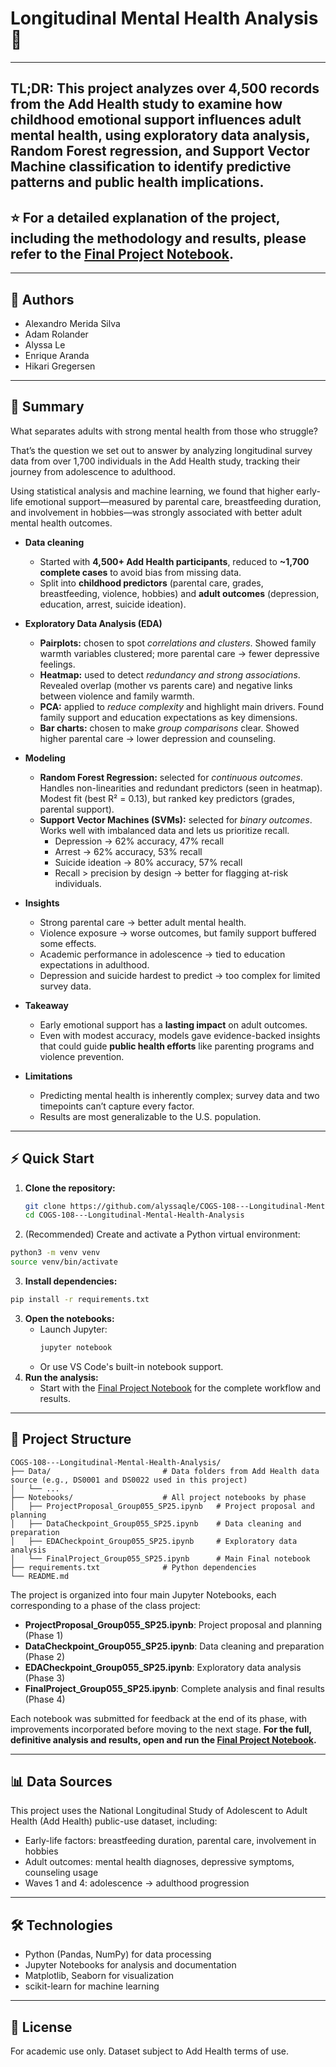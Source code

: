 


# Longitudinal Mental Health Analysis 🧠
---
## TL;DR: This project analyzes over 4,500 records from the Add Health study to examine how childhood emotional support influences adult mental health, using exploratory data analysis, Random Forest regression, and Support Vector Machine classification to identify predictive patterns and public health implications.

## ⭐ For a detailed explanation of the project, including the methodology and results, please refer to the [Final Project Notebook](Notebooks/FinalProject_Group055_SP25.ipynb).

---

## 👥 Authors

- Alexandro Merida Silva
- Adam Rolander
- Alyssa Le
- Enrique Aranda
- Hikari Gregersen
---

## 📝 Summary

What separates adults with strong mental health from those who struggle? 

That’s the question we set out to answer by analyzing longitudinal survey data from over 1,700 individuals in the Add Health study, tracking their journey from adolescence to adulthood.

Using statistical analysis and machine learning, we found that higher early-life emotional support—measured by parental care, breastfeeding duration, and involvement in hobbies—was strongly associated with better adult mental health outcomes.

- **Data cleaning**  
  - Started with **4,500+ Add Health participants**, reduced to **~1,700 complete cases** to avoid bias from missing data.  
  - Split into **childhood predictors** (parental care, grades, breastfeeding, violence, hobbies) and **adult outcomes** (depression, education, arrest, suicide ideation).  

- **Exploratory Data Analysis (EDA)**  
  - **Pairplots:** chosen to spot *correlations and clusters*. Showed family warmth variables clustered; more parental care → fewer depressive feelings.  
  - **Heatmap:** used to detect *redundancy and strong associations*. Revealed overlap (mother vs parents care) and negative links between violence and family warmth.  
  - **PCA:** applied to *reduce complexity* and highlight main drivers. Found family support and education expectations as key dimensions.  
  - **Bar charts:** chosen to make *group comparisons* clear. Showed higher parental care → lower depression and counseling.  

- **Modeling**  
  - **Random Forest Regression:** selected for *continuous outcomes*. Handles non-linearities and redundant predictors (seen in heatmap). Modest fit (best R² = 0.13), but ranked key predictors (grades, parental support).  
  - **Support Vector Machines (SVMs):** selected for *binary outcomes*. Works well with imbalanced data and lets us prioritize recall.  
    - Depression → 62% accuracy, 47% recall  
    - Arrest → 62% accuracy, 53% recall  
    - Suicide ideation → 80% accuracy, 57% recall  
    - Recall > precision by design → better for flagging at-risk individuals.  

- **Insights**  
  - Strong parental care → better adult mental health.  
  - Violence exposure → worse outcomes, but family support buffered some effects.  
  - Academic performance in adolescence → tied to education expectations in adulthood.  
  - Depression and suicide hardest to predict → too complex for limited survey data.  

- **Takeaway**  
  - Early emotional support has a **lasting impact** on adult outcomes.  
  - Even with modest accuracy, models gave evidence-backed insights that could guide **public health efforts** like parenting programs and violence prevention.  

- **Limitations**  
  - Predicting mental health is inherently complex; survey data and two timepoints can’t capture every factor.  
  - Results are most generalizable to the U.S. population.  

---



## ⚡ Quick Start

1. **Clone the repository:**
	```bash
	git clone https://github.com/alyssaqle/COGS-108---Longitudinal-Mental-Health-Analysis.git
	cd COGS-108---Longitudinal-Mental-Health-Analysis
	```
2. (Recommended) Create and activate a Python virtual environment:
  ```bash
  python3 -m venv venv
  source venv/bin/activate
  ```
3. **Install dependencies:**
  ```bash
  pip install -r requirements.txt
  ```
3. **Open the notebooks:**
	- Launch Jupyter:
	  ```bash
	  jupyter notebook
	  ```
	- Or use VS Code's built-in notebook support.
4. **Run the analysis:**
	- Start with the [Final Project Notebook](Notebooks/FinalProject_Group055_SP25.ipynb) for the complete workflow and results.

---


## 📂 Project Structure

```
COGS-108---Longitudinal-Mental-Health-Analysis/
├── Data/                         # Data folders from Add Health data source (e.g., DS0001 and DS0022 used in this project)
│   └── ...
├── Notebooks/                    # All project notebooks by phase
│   ├── ProjectProposal_Group055_SP25.ipynb   # Project proposal and planning
│   ├── DataCheckpoint_Group055_SP25.ipynb    # Data cleaning and preparation
│   ├── EDACheckpoint_Group055_SP25.ipynb     # Exploratory data analysis
│   └── FinalProject_Group055_SP25.ipynb      # Main Final notebook
├── requirements.txt              # Python dependencies
└── README.md
```


The project is organized into four main Jupyter Notebooks, each corresponding to a phase of the class project:

- **ProjectProposal_Group055_SP25.ipynb**: Project proposal and planning (Phase 1)
- **DataCheckpoint_Group055_SP25.ipynb**: Data cleaning and preparation (Phase 2)
- **EDACheckpoint_Group055_SP25.ipynb**: Exploratory data analysis (Phase 3)
- **FinalProject_Group055_SP25.ipynb**: Complete analysis and final results (Phase 4)

Each notebook was submitted for feedback at the end of its phase, with improvements incorporated before moving to the next stage. **For the full, definitive analysis and results, open and run the [Final Project Notebook](Notebooks/FinalProject_Group055_SP25.ipynb).**

---


## 📊 Data Sources

This project uses the National Longitudinal Study of Adolescent to Adult Health (Add Health) public-use dataset, including:

- Early-life factors: breastfeeding duration, parental care, involvement in hobbies
- Adult outcomes: mental health diagnoses, depressive symptoms, counseling usage
- Waves 1 and 4: adolescence → adulthood progression


---


## 🛠️ Technologies

- Python (Pandas, NumPy) for data processing
- Jupyter Notebooks for analysis and documentation
- Matplotlib, Seaborn for visualization
- scikit-learn for machine learning

---


## 📜 License

For academic use only. Dataset subject to Add Health terms of use.
